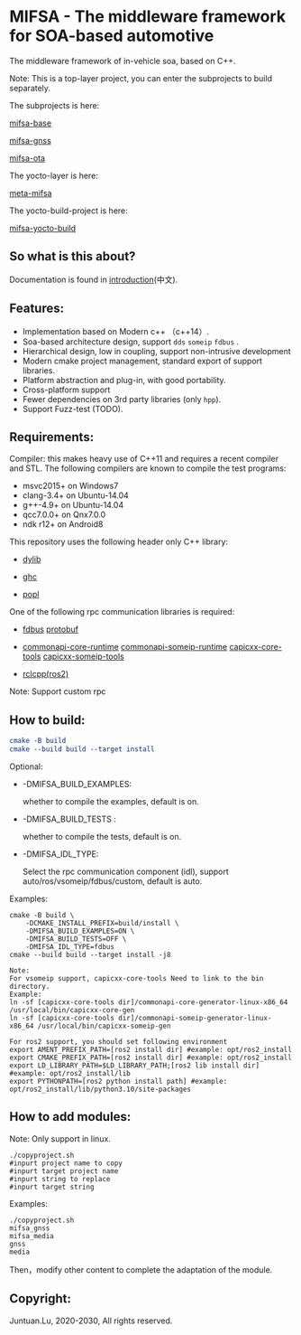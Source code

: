# MIFSA - The middleware framework for SOA-based automotive

The middleware framework of in-vehicle soa, based on C++.

Note: This is a top-layer project, you can enter the subprojects to build separately.

The subprojects is here:

 [mifsa-base](https://github.com/lujuntuan/mifsa-base)

 [mifsa-gnss](https://github.com/lujuntuan/mifsa-gnss)

 [mifsa-ota](https://github.com/lujuntuan/mifsa-ota)

The yocto-layer is here:

 [meta-mifsa](https://github.com/lujuntuan/meta-mifsa)

The yocto-build-project is here:

 [mifsa-yocto-build](https://github.com/lujuntuan/mifsa-yocto-build)

## So what is this about?

Documentation is found in [introduction](doc/introduction-zh.md)(中文).

## Features:

- Implementation based on Modern c++ （c++14）.
- Soa-based architecture design, support `dds` `someip` `fdbus` .
- Hierarchical design, low in coupling, support non-intrusive development
- Modern cmake project management, standard export of support libraries.
- Platform abstraction and plug-in, with good portability.
- Cross-platform support
- Fewer dependencies on 3rd party libraries (only `hpp`).
- Support Fuzz-test (TODO).

## Requirements:

Compiler: this makes heavy use of C++11 and requires a recent compiler and STL. The following compilers are known to compile the test programs:

- msvc2015+ on Windows7
- clang-3.4+ on Ubuntu-14.04
- g++-4.9+ on Ubuntu-14.04
- qcc7.0.0+ on Qnx7.0.0
- ndk r12+ on Android8

This repository uses the following header only C++ library:

- [dylib](https://github.com/martin-olivier/dylib)

- [ghc](https://github.com/gulrak/filesystem)

- [popl](https://github.com/badaix/popl)

One of the following rpc communication libraries is required: 

- [fdbus](https://gitee.com/jeremyczhen/fdbus) [protobuf](https://github.com/protocolbuffers/protobuf)

- [commonapi-core-runtime](https://github.com/COVESA/capicxx-core-runtime) [commonapi-someip-runtime](https://github.com/COVESA/capicxx-someip-runtime) [capicxx-core-tools](https://github.com/COVESA/capicxx-core-tools) [capicxx-someip-tools](https://github.com/COVESA/capicxx-someip-tools)

- [rclcpp(ros2)](https://github.com/ros2/rclcpp)

Note: Support custom rpc

## How to build:

```cmake
cmake -B build
cmake --build build --target install
```

Optional:

- -DMIFSA_BUILD_EXAMPLES: 

  whether to compile the examples, default is on.

- -DMIFSA_BUILD_TESTS :

   whether to compile the tests, default is on.

- -DMIFSA_IDL_TYPE: 

  Select the rpc communication component (idl), support auto/ros/vsomeip/fdbus/custom, default is auto.

Examples:

```shell
cmake -B build \
	-DCMAKE_INSTALL_PREFIX=build/install \
	-DMIFSA_BUILD_EXAMPLES=ON \
	-DMIFSA_BUILD_TESTS=OFF \
	-DMIFSA_IDL_TYPE=fdbus
cmake --build build --target install -j8
```

```shell
Note:
For vsomeip support, capicxx-core-tools Need to link to the bin directory.
Example:
ln -sf [capicxx-core-tools dir]/commonapi-core-generator-linux-x86_64 /usr/local/bin/capicxx-core-gen
ln -sf [capicxx-core-tools dir]/commonapi-someip-generator-linux-x86_64 /usr/local/bin/capicxx-someip-gen

For ros2 support, you should set following environment
export AMENT_PREFIX_PATH=[ros2 install dir] #example: opt/ros2_install
export CMAKE_PREFIX_PATH=[ros2 install dir] #example: opt/ros2_install
export LD_LIBRARY_PATH=$LD_LIBRARY_PATH;[ros2 lib install dir] #example: opt/ros2_install/lib
export PYTHONPATH=[ros2 python install path] #example: opt/ros2_install/lib/python3.10/site-packages
```

## How to add modules:

Note: Only support in linux.

```shell
./copyproject.sh
#inpurt project name to copy
#inpurt target project name
#inpurt string to replace
#inpurt target string
```

Examples:

```shell
./copyproject.sh
mifsa_gnss
mifsa_media
gnss
media
```

Then，modify other content to complete the adaptation of the module.

## Copyright:

Juntuan.Lu, 2020-2030, All rights reserved.
